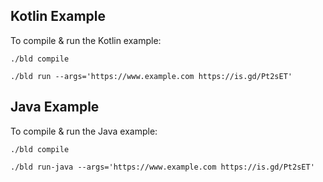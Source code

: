 ## Kotlin Example
To compile & run the Kotlin example:

```console
./bld compile

./bld run --args='https://www.example.com https://is.gd/Pt2sET'
```

## Java Example
To compile & run the Java example:

```console
./bld compile

./bld run-java --args='https://www.example.com https://is.gd/Pt2sET'

```
